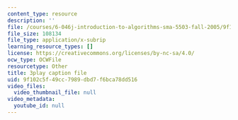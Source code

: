 ```yaml
---
content_type: resource
description: ''
file: /courses/6-046j-introduction-to-algorithms-sma-5503-fall-2005/9f102c5f49cc7989dbd7f6bca78dd516_zjUDy6a5vx4.srt
file_size: 108134
file_type: application/x-subrip
learning_resource_types: []
license: https://creativecommons.org/licenses/by-nc-sa/4.0/
ocw_type: OCWFile
resourcetype: Other
title: 3play caption file
uid: 9f102c5f-49cc-7989-dbd7-f6bca78dd516
video_files:
  video_thumbnail_file: null
video_metadata:
  youtube_id: null
---
```

